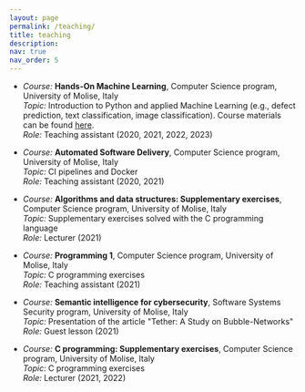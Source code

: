 ```yaml
---
layout: page
permalink: /teaching/
title: teaching
description: 
nav: true
nav_order: 5
---
```

* _Course:_ **Hands-On Machine Learning**, Computer Science program, University of Molise, Italy \
  _Topic:_ Introduction to Python and applied Machine Learning (e.g., defect prediction, text classification, image classification). Course materials can be found <a href="https://github.com/grosa1/hands-on-ml-tutorials" target="_blank">here</a>. \
  _Role:_ Teaching assistant (2020, 2021, 2022, 2023)


* _Course:_ **Automated Software Delivery**, Computer Science program, University of Molise, Italy \
  _Topic:_ CI pipelines and Docker \
  _Role:_ Teaching assistant (2020, 2021)


* _Course:_ **Algorithms and data structures: Supplementary exercises**, Computer Science program, University of Molise, Italy \
  _Topic:_ Supplementary exercises solved with the C programming language \
  _Role:_ Lecturer (2021)


* _Course:_ **Programming 1**, Computer Science program, University of Molise, Italy \
  _Topic:_ C programming exercises \
  _Role:_ Teaching assistant (2021)


* _Course:_ **Semantic intelligence for cybersecurity**, Software Systems Security program, University of Molise, Italy \
  _Topic:_ Presentation of the article "Tether: A Study on Bubble-Networks" \
  _Role:_ Guest lesson (2021)


* _Course:_ **C programming: Supplementary exercises**, Computer Science program, University of Molise, Italy \
  _Topic:_ C programming exercises \
  _Role:_ Lecturer (2021, 2022)

<!-- <div class="card mt-3">
  <div class="p-3">
    <div class="row">
      <div class="col-sm-10">
        <h5 class="font-weight-bold">Hands-On Machine Learning</h5>
      </div>
      <div class="col-sm-2 text-left text-sm-right">
        <a class="badge font-weight-bold light-blue darken-1 text-uppercase align-middle" href="https://inst.eecs.berkeley.edu/~cs188/fa19/" target="_blank">
            CS 188
        </a>
      </div>
    </div>
    <h6 class="font-italic mt-2 mt-sm-0">Hands-On Machine Learning</h6>
    <ul class="card-text font-weight-light list-group list-group-flush">
        <p>
        CS 188 is an upper-division introduction to artificial intelligence taught by <a href="https://people.eecs.berkeley.edu/~anca/" target="_blank">Prof. Anca Dragan</a>. Throughout the course, I covered concepts ranging from search algorithms, game trees, Markov decision processes, reinforcement learning, probabilistic graphical modeling, and machine learning. I held regular office hours, designed homework and exams, and led weekly one-hour discussion sections.
    Course materials can be found <a href="https://inst.eecs.berkeley.edu/~cs188/fa19/" target="_blank">here</a>.
        </p>
    </ul>
  </div>
</div> -->

